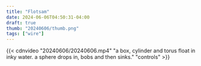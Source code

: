 ```yaml
---
title: "Flotsam"
date: 2024-06-06T04:50:31-04:00
draft: true
thumb: "20240606/thumb.png"
tags: ["wire"]
---
```


{{< cdnvideo "20240606/20240606.mp4" "a box, cylinder and torus float in inky water. a sphere drops in, bobs and then sinks." "controls" >}}
